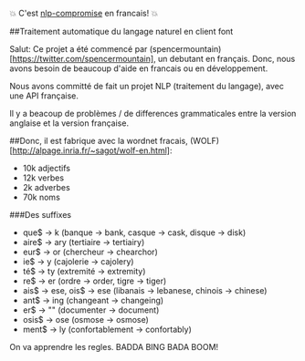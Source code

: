 
:boom: C'est [nlp-compromise](https://github.com/nlp-compromise/nlp_compromise) en francais! :boom:

##Traitement automatique du langage naturel en client font

Salut: Ce projet a été commencé par (spencermountain)[https://twitter.com/spencermountain], un debutant en français. 
Donc, nous avons besoin de beaucoup d'aide en francais ou en développement.

Nous avons committé de fait un projet NLP (traitement du langage), avec une API française.

Il y a beacoup de problèmes / de differences grammaticales entre la version anglaise et la version française.

##Donc,
il est fabrique avec la wordnet fracais, (WOLF)[http://alpage.inria.fr/~sagot/wolf-en.html]:
* 10k adjectifs
* 12k verbes
* 2k adverbes
* 70k noms

###Des suffixes
* que$ -> k (banque -> bank, casque -> cask, disque -> disk)
* aire$ -> ary (tertiaire -> tertiairy)
* eur$ -> or (chercheur -> chearchor)
* ie$ -> y (cajolerie -> cajolery)
* té$ -> ty (extremité -> extremity)
* re$ -> er (ordre -> order, tigre -> tiger)
* ais$ -> ese, ois$ -> ese (libanais -> lebanese, chinois -> chinese)
* ant$ -> ing (changeant -> changeing)
* er$ -> "" (documenter -> document)
* osis$ -> ose (osmose -> osmose)
* ment$ -> ly (confortablement -> confortably)

On va apprendre les regles. BADDA BING BADA BOOM!
